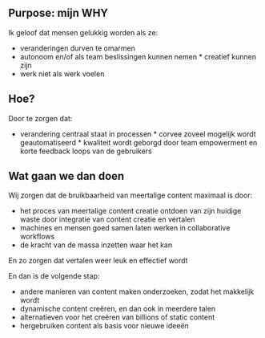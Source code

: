 
## Purpose: mijn WHY

Ik geloof dat mensen gelukkig worden als ze:

* veranderingen durven te omarmen
* autonoom en/of als team beslissingen kunnen nemen * creatief kunnen zijn
* werk niet als werk voelen 
## Hoe?

Door te zorgen dat:

* verandering centraal staat in processen * corvee zoveel mogelijk wordt geautomatiseerd * kwaliteit wordt geborgd door team empowerment en korte feedback loops van de gebruikers
 

## Wat gaan we dan doen

Wij zorgen dat de bruikbaarheid van meertalige content maximaal is door: 

* het proces van meertalige content creatie ontdoen van zijn huidige waste door integratie van content creatie en vertalen 
* machines en mensen goed samen laten werken in collaborative workflows 
* de kracht van de massa inzetten waar het kan

En zo zorgen dat vertalen weer leuk en effectief wordt


En dan is de volgende stap:
* andere manieren van content maken onderzoeken, zodat het makkelijk wordt
* dynamische content creëren, en dan ook in meerdere talen
* alternatieven voor het creëren van billions of static content
* hergebruiken content als basis voor nieuwe ideeën 
